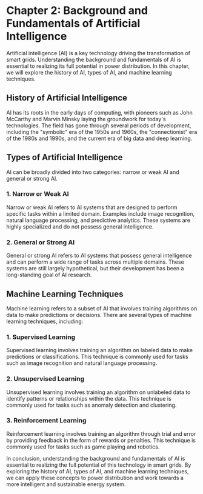 Chapter 2: Background and Fundamentals of Artificial Intelligence
=================================================================

Artificial intelligence (AI) is a key technology driving the transformation of smart grids. Understanding the background and fundamentals of AI is essential to realizing its full potential in power distribution. In this chapter, we will explore the history of AI, types of AI, and machine learning techniques.

History of Artificial Intelligence
----------------------------------

AI has its roots in the early days of computing, with pioneers such as John McCarthy and Marvin Minsky laying the groundwork for today's technologies. The field has gone through several periods of development, including the "symbolic" era of the 1950s and 1960s, the "connectionist" era of the 1980s and 1990s, and the current era of big data and deep learning.

Types of Artificial Intelligence
--------------------------------

AI can be broadly divided into two categories: narrow or weak AI and general or strong AI.

### 1. Narrow or Weak AI

Narrow or weak AI refers to AI systems that are designed to perform specific tasks within a limited domain. Examples include image recognition, natural language processing, and predictive analytics. These systems are highly specialized and do not possess general intelligence.

### 2. General or Strong AI

General or strong AI refers to AI systems that possess general intelligence and can perform a wide range of tasks across multiple domains. These systems are still largely hypothetical, but their development has been a long-standing goal of AI research.

Machine Learning Techniques
---------------------------

Machine learning refers to a subset of AI that involves training algorithms on data to make predictions or decisions. There are several types of machine learning techniques, including:

### 1. Supervised Learning

Supervised learning involves training an algorithm on labeled data to make predictions or classifications. This technique is commonly used for tasks such as image recognition and natural language processing.

### 2. Unsupervised Learning

Unsupervised learning involves training an algorithm on unlabeled data to identify patterns or relationships within the data. This technique is commonly used for tasks such as anomaly detection and clustering.

### 3. Reinforcement Learning

Reinforcement learning involves training an algorithm through trial and error by providing feedback in the form of rewards or penalties. This technique is commonly used for tasks such as game playing and robotics.

In conclusion, understanding the background and fundamentals of AI is essential to realizing the full potential of this technology in smart grids. By exploring the history of AI, types of AI, and machine learning techniques, we can apply these concepts to power distribution and work towards a more intelligent and sustainable energy system.
